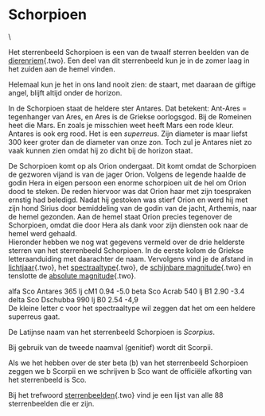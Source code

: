 # Schorpioen

\

Het sterrenbeeld Schorpioen is een van de twaalf sterren beelden van de
[dierenriem](dierenri.html){.two}. Een deel van dit sterrenbeeld kun je
in de zomer laag in het zuiden aan de hemel vinden.

Helemaal kun je het in ons land nooit zien: de staart, met daaraan de
giftige angel, blijft altijd onder de horizon.

In de Schorpioen staat de heldere ster Antares. Dat betekent: Ant-Ares =
tegenhanger van Ares, en Ares is de Griekse oorlogsgod. Bij de Romeinen
heet die Mars. En zoals je misschien weet heeft Mars een rode kleur.
Antares is ook erg rood. Het is een *superreus*. Zijn diameter is maar
liefst 300 keer groter dan de diameter van onze zon. Toch zul je Antares
niet zo vaak kunnen zien omdat hij zo dicht bij de horizon staat.

De Schorpioen komt op als Orion ondergaat. Dit komt omdat de Schorpioen
de gezworen vijand is van de jager Orion. Volgens de legende haalde de
godin Hera in eigen persoon een enorme schorpioen uit de hel om Orion
dood te steken. De reden hiervoor was dat Orion haar met zijn toespraken
ernstig had beledigd. Nadat hij gestoken was stierf Orion en werd hij
met zijn hond Sirius door bemiddeling van de godin van de jacht,
Arthemis, naar de hemel gezonden. Aan de hemel staat Orion precies
tegenover de Schorpioen, omdat die door Hera als dank voor zijn diensten
ook naar de hemel werd gehaald.\
Hieronder hebben we nog wat gegevens vermeld over de drie helderste
sterren van het sterrenbeeld Schorpioen. In de eerste kolom de Griekse
letteraanduiding met daarachter de naam. Vervolgens vind je de afstand
in [lichtjaar](lichtjaa.html){.two}, het
[spectraaltype](spectraa.html){.two}, de [schijnbare
magnitude](magnitud.html){.two} en tenslotte de [absolute
magnitude](absolute.html){.two}.

alfa Sco Antares 365 lj cM1 0.94 -5.0 beta Sco Acrab 540 lj B1 2.90 -3.4
delta Sco Dschubba 990 lj B0 2.54 -4,9\
De kleine letter c voor het spectraaltype wil zeggen dat het om een
heldere superreus gaat.

De Latijnse naam van het sterrenbeeld Schorpioen is *Scorpius*.

Bij gebruik van de tweede naamval (genitief) wordt dit Scorpii.

Als we het hebben over de ster beta (b) van het sterrenbeeld Schorpioen
zeggen we b Scorpii en we schrijven b Sco want de officiële afkorting
van het sterrenbeeld is Sco.

Bij het trefwoord [sterrenbeelden](sterrenb.html){.two} vind je een
lijst van alle 88 sterrenbeelden die er zijn.
